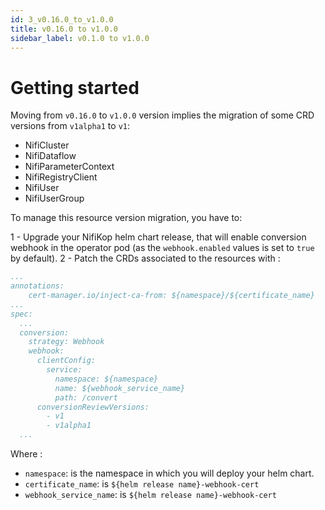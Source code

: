 ```yaml
---
id: 3_v0.16.0_to_v1.0.0
title: v0.16.0 to v1.0.0
sidebar_label: v0.1.0 to v1.0.0
---
```


# Getting started

Moving from `v0.16.0` to `v1.0.0` version implies the migration of some CRD versions from `v1alpha1` to `v1`:

- NifiCluster
- NifiDataflow
- NifiParameterContext
- NifiRegistryClient
- NifiUser
- NifiUserGroup

To manage this resource version migration, you have to: 

1 - Upgrade your NifiKop helm chart release, that will enable conversion webhook in the operator pod (as the `webhook.enabled` values is set to `true` by default).
2 - Patch the CRDs associated to the resources with : 

```yaml
...
annotations:
    cert-manager.io/inject-ca-from: ${namespace}/${certificate_name}
...
spec:
  ...
  conversion:
    strategy: Webhook
    webhook:
      clientConfig:
        service:
          namespace: ${namespace}
          name: ${webhook_service_name}
          path: /convert
      conversionReviewVersions:
        - v1
        - v1alpha1
  ...
```

Where :
- `namespace`: is the namespace in which you will deploy your helm chart.
- `certificate_name`: is `${helm release name}-webhook-cert`
- `webhook_service_name`: is `${helm release name}-webhook-cert`
